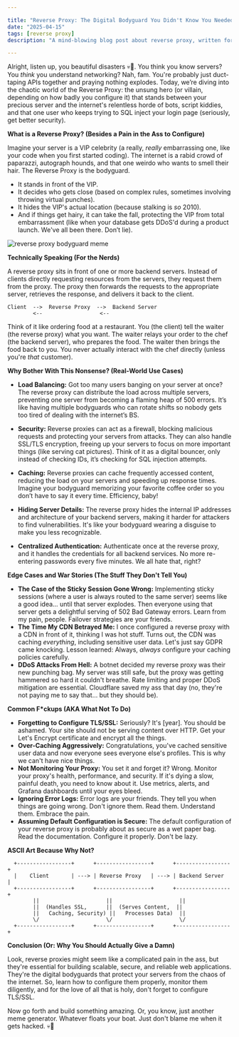 ```yaml
---

title: "Reverse Proxy: The Digital Bodyguard You Didn't Know You Needed (Or Deserved)"
date: "2025-04-15"
tags: [reverse proxy]
description: "A mind-blowing blog post about reverse proxy, written for chaotic Gen Z engineers. Prepare to have your brain cells rearranged."

---
```


Alright, listen up, you beautiful disasters 💀🙏. You think you know servers? You *think* you understand networking? Nah, fam. You're probably just duct-taping APIs together and praying nothing explodes. Today, we’re diving into the chaotic world of the Reverse Proxy: the unsung hero (or villain, depending on how badly you configure it) that stands between your precious server and the internet's relentless horde of bots, script kiddies, and that one user who keeps trying to SQL inject your login page (seriously, get better security).

**What is a Reverse Proxy? (Besides a Pain in the Ass to Configure)**

Imagine your server is a VIP celebrity (a really, *really* embarrassing one, like your code when you first started coding). The internet is a rabid crowd of paparazzi, autograph hounds, and that one weirdo who wants to smell their hair. The Reverse Proxy is the bodyguard.

*   It stands in front of the VIP.
*   It decides who gets close (based on complex rules, sometimes involving throwing virtual punches).
*   It hides the VIP's actual location (because stalking is *so* 2010).
*   And if things get hairy, it can take the fall, protecting the VIP from total embarrassment (like when your database gets DDoS'd during a product launch. We've all been there. Don’t lie).

![reverse proxy bodyguard meme](https://i.kym-cdn.com/photos/images/newsfeed/001/472/334/c2b.jpg)

**Technically Speaking (For the Nerds)**

A reverse proxy sits in front of one or more backend servers. Instead of clients directly requesting resources from the servers, they request them from the proxy. The proxy then forwards the requests to the appropriate server, retrieves the response, and delivers it back to the client.

```
Client  -->  Reverse Proxy  -->  Backend Server
        <--                  <--
```

Think of it like ordering food at a restaurant. You (the client) tell the waiter (the reverse proxy) what you want. The waiter relays your order to the chef (the backend server), who prepares the food. The waiter then brings the food back to you. You never actually interact with the chef directly (unless you're *that* customer).

**Why Bother With This Nonsense? (Real-World Use Cases)**

*   **Load Balancing:** Got too many users banging on your server at once? The reverse proxy can distribute the load across multiple servers, preventing one server from becoming a flaming heap of 500 errors. It’s like having multiple bodyguards who can rotate shifts so nobody gets too tired of dealing with the internet’s BS.

*   **Security:** Reverse proxies can act as a firewall, blocking malicious requests and protecting your servers from attacks. They can also handle SSL/TLS encryption, freeing up your servers to focus on more important things (like serving cat pictures). Think of it as a digital bouncer, only instead of checking IDs, it’s checking for SQL injection attempts.

*   **Caching:** Reverse proxies can cache frequently accessed content, reducing the load on your servers and speeding up response times. Imagine your bodyguard memorizing your favorite coffee order so you don’t have to say it every time. Efficiency, baby!

*   **Hiding Server Details:** The reverse proxy hides the internal IP addresses and architecture of your backend servers, making it harder for attackers to find vulnerabilities. It's like your bodyguard wearing a disguise to make you less recognizable.

*   **Centralized Authentication:** Authenticate once at the reverse proxy, and it handles the credentials for all backend services. No more re-entering passwords every five minutes. We all hate that, right?

**Edge Cases and War Stories (The Stuff They Don't Tell You)**

*   **The Case of the Sticky Session Gone Wrong:** Implementing sticky sessions (where a user is always routed to the same server) seems like a good idea… until that server explodes. Then everyone using that server gets a delightful serving of 502 Bad Gateway errors. Learn from my pain, people. Failover strategies are your friends.
*   **The Time My CDN Betrayed Me:** I once configured a reverse proxy with a CDN in front of it, thinking I was hot stuff. Turns out, the CDN was caching *everything*, including sensitive user data. Let's just say GDPR came knocking. Lesson learned: Always, *always* configure your caching policies carefully.
*   **DDoS Attacks From Hell:** A botnet decided my reverse proxy was their new punching bag. My server was still safe, but the proxy was getting hammered so hard it couldn't breathe. Rate limiting and proper DDoS mitigation are essential. Cloudflare saved my ass that day (no, they're not paying me to say that... but they should be).

**Common F\*ckups (AKA What Not To Do)**

*   **Forgetting to Configure TLS/SSL:** Seriously? It's [year]. You should be ashamed. Your site should not be serving content over HTTP. Get your Let's Encrypt certificate and encrypt all the things.
*   **Over-Caching Aggressively:** Congratulations, you've cached sensitive user data and now everyone sees everyone else's profiles. This is why we can't have nice things.
*   **Not Monitoring Your Proxy:** You set it and forget it? Wrong. Monitor your proxy's health, performance, and security. If it's dying a slow, painful death, you need to know about it. Use metrics, alerts, and Grafana dashboards until your eyes bleed.
*   **Ignoring Error Logs:** Error logs are your friends. They tell you when things are going wrong. Don't ignore them. Read them. Understand them. Embrace the pain.
*   **Assuming Default Configuration is Secure:** The default configuration of your reverse proxy is probably about as secure as a wet paper bag. Read the documentation. Configure it properly. Don't be lazy.

**ASCII Art Because Why Not?**

```
  +-----------------+      +-----------------+      +-----------------+
  |    Client       | ---> | Reverse Proxy   | ---> | Backend Server  |
  +-----------------+      +-----------------+      +-----------------+
        ||                     ||                     ||
        ||  (Handles SSL,      ||  (Serves Content,  ||
        ||   Caching, Security) ||   Processes Data)  ||
        \/                     \/                     \/
  +-----------------+      +-----------------+      +-----------------+
```

**Conclusion (Or: Why You Should Actually Give a Damn)**

Look, reverse proxies might seem like a complicated pain in the ass, but they're essential for building scalable, secure, and reliable web applications. They're the digital bodyguards that protect your servers from the chaos of the internet. So, learn how to configure them properly, monitor them diligently, and for the love of all that is holy, don't forget to configure TLS/SSL.

Now go forth and build something amazing. Or, you know, just another meme generator. Whatever floats your boat. Just don't blame me when it gets hacked. 💀🙏
